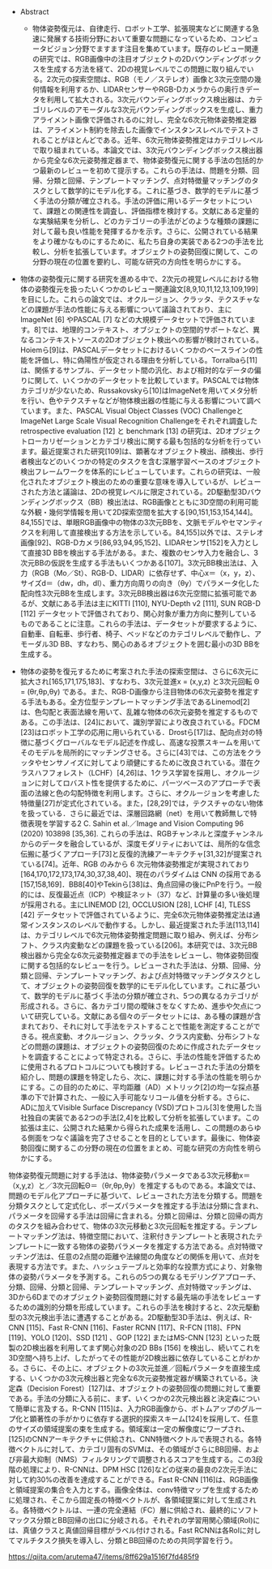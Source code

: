 - Abstract
  - 物体姿勢復元は、自律走行、ロボット工学、拡張現実などに関連する急速に発展する技術分野において重要な問題になっているため、コンピュータビジョン分野でますます注目を集めています。既存のレビュー関連の研究では、RGB画像中の注目オブジェクトの2Dバウンディングボックスを生成する方法を経て、2Dの視覚レベルでこの問題に取り組んでいる。2次元の探索空間は、RGB（モノ／ステレオ）画像と3次元空間の幾何情報を利用するか、LIDARセンサーやRGB-Dカメラからの奥行きデータを利用して拡大される。3次元バウンディングボックス検出器は、カテゴリレベルのアモーダルな3次元バウンディングボックスを生成し、重力アライメント画像で評価されるのに対し、完全な6次元物体姿勢推定器は、アライメント制約を除去した画像でインスタンスレベルでテストされることがほとんどである。近年、6次元物体姿勢推定はカテゴリレベルで取り組まれている。本論文では、3次元バウンディングボックス検出器から完全な6次元姿勢推定器まで、物体姿勢復元に関する手法の包括的かつ最新のレビューを初めて提示する。これらの手法は、問題を分類、回帰、分類と回帰、テンプレートマッチング、点対特徴量マッチングのタスクとして数学的にモデル化する。これに基づき、数学的モデルに基づく手法の分類が確立される。手法の評価に用いるデータセットについて、課題との関連性を調査し、評価指標を検討する。文献にある定量的な実験結果を分析し、どのカテゴリーの手法がどのような種類の課題に対して最も良い性能を発揮するかを示す。さらに、公開されている結果をより確かなものにするために、私たち自身の実装である2つの手法を比較し、分析を拡張しています。オブジェクトの姿勢回復に関して、この分野の現在の位置を要約し、可能な研究の方向性を明らかにする。

 - 物体の姿勢復元に関する研究を進める中で、2次元の視覚レベルにおける物体の姿勢復元を扱ったいくつかのレビュー関連論文[8,9,10,11,12,13,109,199]を目にした。これらの論文では、オクルージョン、クラッタ、テクスチャなどの課題が手法の性能に与える影響について議論されており、主にImageNet [6] やPASCAL [7] などの大規模データセットで評価されています。8]では、地理的コンテキスト、オブジェクトの空間的サポートなど、異なるコンテキストソースの2Dオブジェクト検出への影響が検討されている。Hoiemら[9]は、PASCALデータセットにおけるいくつかのベースラインの性能を評価し、特に偽陽性が仮定される理由を分析している。Torralbaら[11]は、関係するサンプル、データセット間の汎化、および相対的なデータの偏りに関して、いくつかのデータセットを比較しています。PASCALでは物体カテゴリが少ないため、Russakovskyら[10]はImageNetを用いてメタ分析を行い、色やテクスチャなどが物体検出器の性能に与える影響について調べています。また、PASCAL Visual Object Classes (VOC) ChallengeとImageNet Large Scale Visual Recognition Challengeをそれぞれ調査したretrospective evaluation [12] と benchmark [13] の研究は、2Dオブジェクトローカリゼーションとカテゴリ検出に関する最も包括的な分析を行っています。最近提案された研究[109]は、顕著なオブジェクト検出、顔検出、歩行者検出などのいくつかの特定のタスクを含む深層学習ベースのオブジェクト検出フレームワークを体系的にレビューしています。これらの研究は、一般化されたオブジェクト検出のための重要な意味を導入しているが、レビューされた方法と議論は、2Dの視覚レベルに限定されている。2D駆動型3Dバウンディングボックス（BB）検出法は、RGB画像とともに3D空間の利用可能な外観・幾何学情報を用いて2D探索空間を拡大する[90,151,153,154,144]。84,155]では、単眼RGB画像中の物体の3次元BBを、文脈モデルやセマンティクスを利用して直接検出する方法を示している。84,155]以外では、ステレオ画像[92]、RGB-Dカメラ[86,93,94,95,152]、LIDARセンサ[152]を入力として直接3D BBを検出する手法がある。また、複数のセンサ入力を融合し、3次元BBの仮説を生成する手法もいくつかある[107]。3次元BB検出法は、入力（RGB（Mo／St）、RGB-D、LIDAR）に依存せず、中心x＝（x，y，z）、サイズd＝（dw，dh，dl）、重力方向周りの向き（θy）でパラメータ化した配向性3次元BBを生成します。3次元BB検出器は6次元空間に拡張可能であるが、文献にある手法は主にKITTI [110], NYU-Depth v2 [111], SUN RGB-D [112] データセットで評価されており、関心対象が重力方向に整列しているものであることに注意。これらの手法は、データセットが要求するように、自動車、自転車、歩行者、椅子、ベッドなどのカテゴリレベルで動作し、アモーダル3D BB、すなわち、関心のあるオブジェクトを囲む最小の3D BBを生成する。

  - 物体の姿勢を復元するために考案された手法の探索空間は、さらに6次元に拡大され[165,171,175,183]、すなわち、3次元並進x = (x,y,z) と3次元回転 Θ = (θr,θp,θy) である。また、RGB-D画像から注目物体の6次元姿勢を推定する手法もある。全方位型テンプレートマッチング手法であるLinemod[2]は、色勾配と表面法線を用いて、乱雑な物体の6次元姿勢を推定するものである。この手法は、[24]において、識別学習により改良されている。FDCM [23]はロボット工学の応用に用いられている．Drostら[17]は、配向点対の特徴に基づくグローバルなモデル記述を作成し、高速な投票スキームを用いてそのモデルを局所的にマッチングさせる。さらに[43]では、この方法をクラッタやセンサノイズに対してより頑健にするために改良されている。潜在クラスハフフォレスト（LCHF）[4,26]は、1クラス学習を採用し、オクルージョンに対してロバスト性を提供するために、パーツベースのアプローチで表面の法線と色の勾配特徴を利用します。さらに、オクルージョンを考慮した特徴量[27]が定式化されている。また，[28,29]では，テクスチャのない物体を扱っている．さらに最近では、深層回路網（net）を用いて教師無しで特徴表現を学習する2 C. Sahin et al.／Image and Vision Computing 96 (2020) 103898 [35,36]. これらの手法は、RGBチャンネルと深度チャンネルからのデータを融合しているが、深度モダリティにおいては、局所的な信念伝搬に基づくアプローチ[73]と反復的洗練アーキテクチャ[31,32]が提案されている[74]。近年、RGB のみから 6 次元物体姿勢推定が実現されており[164,170,172,173,174,30,37,38,40]、現在のパラダイムは CNN の採用である [157,158,169]．BB8[40]やTekinら[38]は、角点回帰の後にPnPを行う。一般的には、反復最近点（ICP）や検証ネット（37）など、計算量の多い後処理が採用される。主にLINEMOD [2], OCCLUSION [28], LCHF [4], TLESS [42] データセットで評価されているように、完全6次元物体姿勢推定法は通常インスタンスのレベルで動作する。しかし、最近提案された手法[113,114]は、カテゴリレベルで6次元物体姿勢推定問題に取り組み、例えば、分布シフト、クラス内変動などの課題を扱っている[206]。本研究では、3次元BB検出器から完全な6次元姿勢推定器までの手法をレビューし、物体姿勢回復に関する包括的なレビューを行う。レビューされた手法は、分類、回帰、分類と回帰、テンプレートマッチング、および点対特徴マッチングタスクとして、オブジェクトの姿勢回復を数学的にモデル化しています。これに基づいて、数学的モデルに基づく手法の分類が確立され、5つの異なるカテゴリが形成される。さらに、各カテゴリ間の曖昧さをなくすため、進歩や欠点について研究している。文献にある個々のデータセットには、ある種の課題が含まれており、それに対して手法をテストすることで性能を測定することができる。視点変動、オクルージョン、クラッタ、クラス内変動、分布シフトなどの問題の課題は、オブジェクトの姿勢回復のために作成されたデータセットを調査することによって特定される。さらに、手法の性能を評価するために使用されるプロトコルについても検討する。レビューされた手法の分類を紹介し、問題の課題を特定したら、次に、課題に対する手法の性能を明らかにする。この目的のために、平均距離（AD）メトリック[2]の均一な採点基準の下で計算された、一般に入手可能なリコール値を分析する。さらに、ADに加えてVisible Surface Discrepancy (VSD)プロトコル[3]を使用した当社独自の実装である2つの手法[2,4]を比較して分析を拡張しています。この拡張は主に、公開された結果から得られた成果を活用し、この問題のあらゆる側面をつなぐ議論を完了させることを目的としています。最後に、物体姿勢回復に関するこの分野の現在の位置をまとめ、可能な研究の方向性を明らかにする。



物体姿勢復元問題に対する手法は、物体姿勢パラメータである3次元移動x＝（x,y,z）と／3次元回転Θ＝（θr,θp,θy）を推定するものである。本論文では、問題のモデル化アプローチに基づいて、レビューされた方法を分類する。問題を分類タスクとして定式化し、ポーズパラメータを推定する手法は分類に含まれ、パラメータを回帰する手法は回帰に含まれる。分類と回帰は、分類と回帰の両方のタスクを組み合わせて、物体の3次元移動と3次元回転を推定する。テンプレートマッチング法は、特徴空間において、注釈付きテンプレートと表現されたテンプレートに一致する物体の姿勢パラメータを推定する方法である。点対特徴マッチング法は、任意の2点間の距離や法線間の角度などの関係を用いて、点対を表現する方法です。また、ハッシュテーブルと効率的な投票方式により、対象物体の姿勢パラメータを予測する。これらの5つの異なるモデリングアプローチ、分類、回帰、分類と回帰、テンプレートマッチング、点対特徴マッチングは、3Dから6Dまでのオブジェクト姿勢回復問題に対する最先端の手法をレビューするための識別的分類を形成しています。これらの手法を検討すると、2次元駆動型の3次元検出手法に遭遇することがある。2D駆動型3D手法は、例えば、R-CNN [115]、Fast R-CNN [116]、Faster RCNN [117]、R-FCN [118]、FPN [119]、YOLO [120]、SSD [121] 、GOP [122] またはMS-CNN [123] といった既製の2D検出器を利用してまず関心対象の2D BBs [156] を検出し、続いてこれを3D空間へ持ち上げ、したがってその性能が2D検出器に依存していることがわかる。さらに、その上に、オブジェクトの3次元並進／回転パラメータを直接生成する、いくつかの3次元検出器と完全な6次元姿勢推定器が構築されている。決定森（Decision Forest）[127]は、オブジェクトの姿勢回復の問題に対して重要である。手法の分類に入る前に、まず、いくつかの2次元検出器と決定森について簡単に言及する。R-CNN [115]は、入力RGB画像から、ボトムアップのグループ化と顕著性の手がかりに依存する選択的探索スキーム[124]を採用して、任意のサイズの領域提案の束を生成する。領域案は一定の解像度にワープされ、[125]のCNNアーキテクチャに供給され、CNN特徴ベクトルで表現される。各特徴ベクトルに対して、カテゴリ固有のSVMは、その領域がさらにBB回帰、および非最大抑制（NMS）フィルタリングで調整されるスコアを生成する。この3段階の処理により、R-CNNは、DPM HSC [126]などの従来の最良の2次元手法に対して約30%の改善を達成することができる。Fast R-CNN [116]は、RGB画像と領域提案の集合を入力とする。画像全体は、conv特徴マップを生成するために処理され、そこから固定長の特徴ベクトルが、各領域提案に対して生成される。各特徴ベクトルは、一連の完全連結（FC）層に供給され、最終的にソフトマックス分類とBB回帰の出口に分岐される。それぞれの学習用関心領域(RoI)には、真値クラスと真値回帰目標がラベル付けされる。Fast RCNNは各RoIに対してマルチタスク損失を導入し、分類とBB回帰のための共同学習を行う。

https://qiita.com/arutema47/items/8ff629a1516f7fd485f9